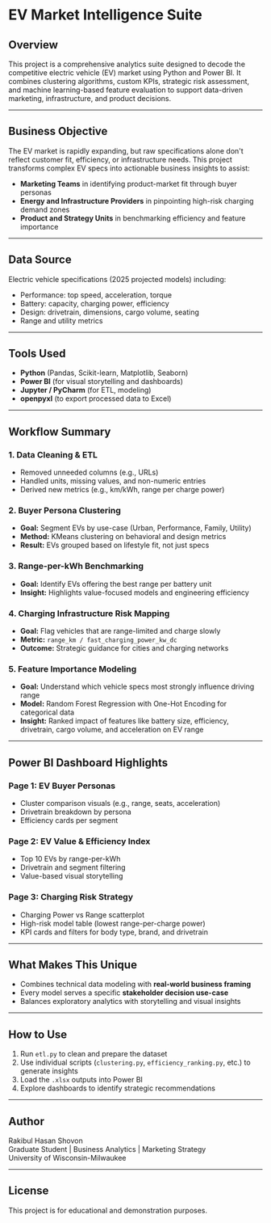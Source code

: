 # EV Market Intelligence Suite

## Overview
This project is a comprehensive analytics suite designed to decode the competitive electric vehicle (EV) market using Python and Power BI. It combines clustering algorithms, custom KPIs, strategic risk assessment, and machine learning-based feature evaluation to support data-driven marketing, infrastructure, and product decisions.

---

## Business Objective
The EV market is rapidly expanding, but raw specifications alone don't reflect customer fit, efficiency, or infrastructure needs. This project transforms complex EV specs into actionable business insights to assist:

- **Marketing Teams** in identifying product-market fit through buyer personas
- **Energy and Infrastructure Providers** in pinpointing high-risk charging demand zones
- **Product and Strategy Units** in benchmarking efficiency and feature importance

---

## Data Source
Electric vehicle specifications (2025 projected models) including:

- Performance: top speed, acceleration, torque
- Battery: capacity, charging power, efficiency
- Design: drivetrain, dimensions, cargo volume, seating
- Range and utility metrics

---

## Tools Used
- **Python** (Pandas, Scikit-learn, Matplotlib, Seaborn)
- **Power BI** (for visual storytelling and dashboards)
- **Jupyter / PyCharm** (for ETL, modeling)
- **openpyxl** (to export processed data to Excel)

---

## Workflow Summary

### 1. **Data Cleaning & ETL**
- Removed unneeded columns (e.g., URLs)
- Handled units, missing values, and non-numeric entries
- Derived new metrics (e.g., km/kWh, range per charge power)

### 2. **Buyer Persona Clustering**
- **Goal:** Segment EVs by use-case (Urban, Performance, Family, Utility)
- **Method:** KMeans clustering on behavioral and design metrics
- **Result:** EVs grouped based on lifestyle fit, not just specs

### 3. **Range-per-kWh Benchmarking**
- **Goal:** Identify EVs offering the best range per battery unit
- **Insight:** Highlights value-focused models and engineering efficiency

### 4. **Charging Infrastructure Risk Mapping**
- **Goal:** Flag vehicles that are range-limited and charge slowly
- **Metric:** `range_km / fast_charging_power_kw_dc`
- **Outcome:** Strategic guidance for cities and charging networks

### 5. **Feature Importance Modeling**
- **Goal:** Understand which vehicle specs most strongly influence driving range
- **Model:** Random Forest Regression with One-Hot Encoding for categorical data
- **Insight:** Ranked impact of features like battery size, efficiency, drivetrain, cargo volume, and acceleration on EV range

---

## Power BI Dashboard Highlights

### **Page 1: EV Buyer Personas**
- Cluster comparison visuals (e.g., range, seats, acceleration)
- Drivetrain breakdown by persona
- Efficiency cards per segment

### **Page 2: EV Value & Efficiency Index**
- Top 10 EVs by range-per-kWh
- Drivetrain and segment filtering
- Value-based visual storytelling

### **Page 3: Charging Risk Strategy**
- Charging Power vs Range scatterplot
- High-risk model table (lowest range-per-charge power)
- KPI cards and filters for body type, brand, and drivetrain

---

## What Makes This Unique
- Combines technical data modeling with **real-world business framing**
- Every model serves a specific **stakeholder decision use-case**
- Balances exploratory analytics with storytelling and visual insights

---

## How to Use
1. Run `etl.py` to clean and prepare the dataset
2. Use individual scripts (`clustering.py`, `efficiency_ranking.py`, etc.) to generate insights
3. Load the `.xlsx` outputs into Power BI
4. Explore dashboards to identify strategic recommendations

---

## Author
Rakibul Hasan Shovon  
Graduate Student | Business Analytics | Marketing Strategy  
University of Wisconsin-Milwaukee

---

## License
This project is for educational and demonstration purposes.
